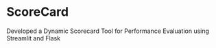 # ScoreCard
Developed a Dynamic Scorecard Tool for Performance Evaluation using Streamlit and Flask
